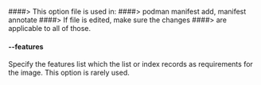 ####> This option file is used in:
####>   podman manifest add, manifest annotate
####> If file is edited, make sure the changes
####> are applicable to all of those.
#### **--features**

Specify the features list which the list or index records as requirements for
the image.  This option is rarely used.
